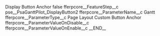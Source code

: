 <?xml version="1.0" encoding="UTF-8"?>
<CustomMetadata xmlns="http://soap.sforce.com/2006/04/metadata" xmlns:xsi="http://www.w3.org/2001/XMLSchema-instance" xmlns:xsd="http://www.w3.org/2001/XMLSchema">
    <label>Display Button Anchor</label>
    <protected>false</protected>
    <values>
        <field>fferpcore__FeatureStep__c</field>
        <value xsi:type="xsd:string">pse__PsaGanttPilot_DisplayButton2</value>
    </values>
    <values>
        <field>fferpcore__ParameterName__c</field>
        <value xsi:type="xsd:string">Gantt</value>
    </values>
    <values>
        <field>fferpcore__ParameterType__c</field>
        <value xsi:type="xsd:string">Page Layout Custom Button Anchor</value>
    </values>
    <values>
        <field>fferpcore__ParameterValueOnDisable__c</field>
        <value xsi:nil="true"/>
    </values>
    <values>
        <field>fferpcore__ParameterValueOnEnable__c</field>
        <value xsi:type="xsd:string">__END__</value>
    </values>
</CustomMetadata>

